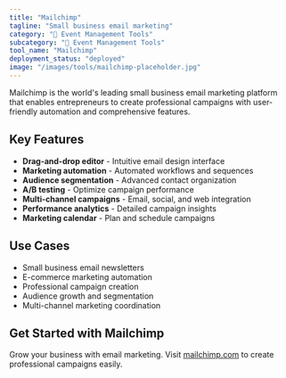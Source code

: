```yaml
---
title: "Mailchimp"
tagline: "Small business email marketing"
category: "🎪 Event Management Tools"
subcategory: "🎪 Event Management Tools"
tool_name: "Mailchimp"
deployment_status: "deployed"
image: "/images/tools/mailchimp-placeholder.jpg"
---
```

Mailchimp is the world's leading small business email marketing platform that enables entrepreneurs to create professional campaigns with user-friendly automation and comprehensive features.

## Key Features

- **Drag-and-drop editor** - Intuitive email design interface
- **Marketing automation** - Automated workflows and sequences
- **Audience segmentation** - Advanced contact organization
- **A/B testing** - Optimize campaign performance
- **Multi-channel campaigns** - Email, social, and web integration
- **Performance analytics** - Detailed campaign insights
- **Marketing calendar** - Plan and schedule campaigns

## Use Cases

- Small business email newsletters
- E-commerce marketing automation
- Professional campaign creation
- Audience growth and segmentation
- Multi-channel marketing coordination

## Get Started with Mailchimp

Grow your business with email marketing. Visit [mailchimp.com](https://mailchimp.com) to create professional campaigns easily.